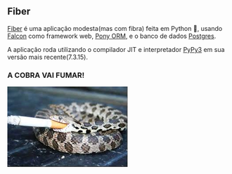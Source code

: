 ## Fiber
[Fiber](https://github.com/mvellasco/fiber) é uma aplicação modesta(mas com fibra) feita em Python :snake:, usando [Falcon](https://falconframework.org/) como framework web, [Pony ORM](https://ponyorm.org/), e o banco de dados [Postgres](https://www.postgresql.org/).

A aplicação roda utilizando o compilador JIT e interpretador [PyPy3](https://doc.pypy.org/en/latest/index.html) em sua versão mais recente(7.3.15).

### A COBRA VAI FUMAR!
![foto-cobra-fumando](images/cobra-fumando.jpg)
